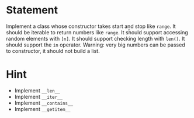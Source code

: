 # Statement
Implement a class whose constructor takes start and stop like `range`.
It should be iterable to return numbers like `range`.
It sĥould support accessing random elements with `[n]`.
It should support checking length with `len()`.
It should support the `in` operator.
Warning: very big numbers can be passed to constructor, it should not build a list.


# Hint
- Implement `__len__`
- Implement `__iter__`
- Implement `__contains__`
- Implement `__getitem__`
